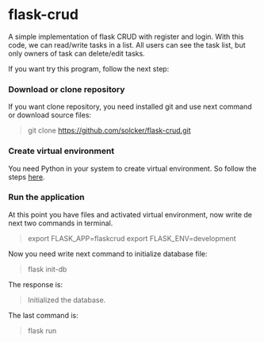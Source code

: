 # flask-crud

A simple implementation of flask CRUD with register and login. With this code, we can read/write tasks in a list. All users can see the task list, but only owners of task can delete/edit tasks.

If you want try this program, follow the next step:

### Download or clone repository

If you want clone repository, you need installed git and use next command or download source files:

> git clone https://github.com/solcker/flask-crud.git

### Create virtual environment

You need Python in your system to create virtual environment. So follow the steps [here](https://flask.palletsprojects.com/en/2.1.x/installation/#virtual-environments).

### Run the application

At this point you have files and activated virtual environment, now write de next two commands in terminal.

> export FLASK_APP=flaskcrud
> export FLASK_ENV=development

Now you need write next command to initialize database file:

> flask init-db

The response is:

> Initialized the database.

The last command is:

> flask run